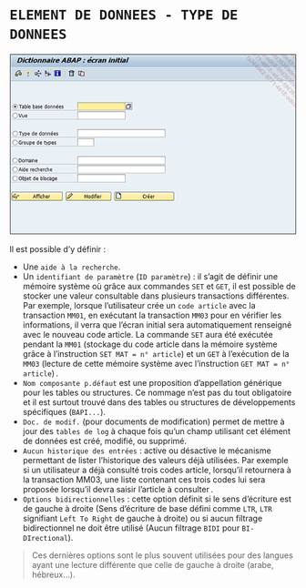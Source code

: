 # **`ELEMENT DE DONNEES - TYPE DE DONNEES`**

![](../99%20-%20Ressources/05_SE11%20-%2010%20-%2001.png)

Il est possible d’y définir :

- Une `aide à la recherche`.
- Un `identifiant de paramètre` (`ID paramètre`) : il s’agit de définir une mémoire système où grâce aux commandes `SET` et `GET`, il est possible de stocker une valeur consultable dans plusieurs transactions différentes. Par exemple, lorsque l’utilisateur crée un `code article` avec la transaction `MM01`, en exécutant la transaction `MM03` pour en vérifier les informations, il verra que l’écran initial sera automatiquement renseigné avec le nouveau code article. La commande `SET` aura été exécutée pendant la `MM01` (stockage du code article dans la mémoire système grâce à l’instruction `SET MAT = n° article`) et un `GET` à l’exécution de la `MM03` (lecture de cette mémoire système avec l’instruction `GET MAT = n° article`) .
- `Nom composante p.défaut` est une proposition d’appellation générique pour les tables ou structures. Ce nommage n’est pas du tout obligatoire et il est surtout trouvé dans des tables ou structures de développements spécifiques (`BAPI...`).
- `Doc. de modif.` (pour documents de modification) permet de mettre à jour des `tables de log` à chaque fois qu’un champ utilisant cet élément de données est créé, modifié, ou supprimé.
- `Aucun historique des entrées` : active ou désactive le mécanisme permettant de lister l’historique des valeurs déjà utilisées. Par exemple si un utilisateur a déjà consulté trois codes article, lorsqu’il retournera à la transaction MM03, une liste contenant ces trois codes lui sera proposée lorsqu’il devra saisir l’article à consulter .
- `Options bidirectionnelles` : cette option définit si le sens d’écriture est de gauche à droite (Sens d’écriture de base défini comme `LTR`, `LTR` signifiant `Left To Right` de gauche à droite) ou si aucun filtrage bidirectionnel ne doit être utilisé (Aucun filtrage `BIDI` pour `BI-DIrectional`).

> Ces dernières options sont le plus souvent utilisées pour des langues ayant une lecture différente que celle de gauche à droite (arabe, hébreux...).
